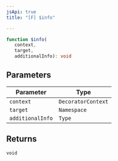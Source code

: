 ```yaml
---
jsApi: true
title: "[F] $info"

---
```

```ts
function $info(
   context, 
   target, 
   additionalInfo): void
```

## Parameters

| Parameter | Type |
| ------ | ------ |
| `context` | `DecoratorContext` |
| `target` | `Namespace` |
| `additionalInfo` | `Type` |

## Returns

`void`
